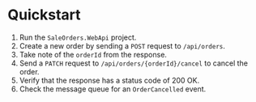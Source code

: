 # Quickstart

1.  Run the `SaleOrders.WebApi` project.
2.  Create a new order by sending a `POST` request to `/api/orders`.
3.  Take note of the `orderId` from the response.
4.  Send a `PATCH` request to `/api/orders/{orderId}/cancel` to cancel the order.
5.  Verify that the response has a status code of 200 OK.
6.  Check the message queue for an `OrderCancelled` event.